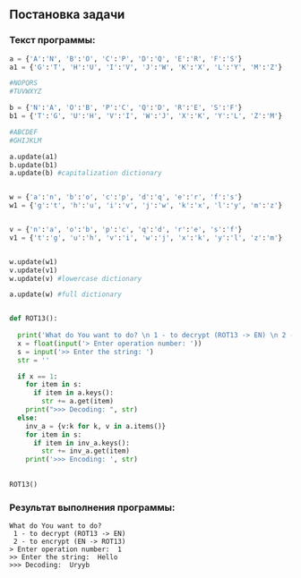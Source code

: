 <h2> Постановка задачи </h2>




<h3> Текст программы: </h3>

```python
a = {'A':'N', 'B':'O', 'C':'P', 'D':'Q', 'E':'R', 'F':'S'}
a1 = {'G':'T', 'H':'U', 'I':'V', 'J':'W', 'K':'X', 'L':'Y', 'M':'Z'}

#NOPQRS
#TUVWXYZ

b = {'N':'A', 'O':'B', 'P':'C', 'Q':'D', 'R':'E', 'S':'F'} 
b1 = {'T':'G', 'U':'H', 'V':'I', 'W':'J', 'X':'K', 'Y':'L', 'Z':'M'}

#ABCDEF
#GHIJKLM

a.update(a1)
b.update(b1)
a.update(b) #capitalization dictionary


w = {'a':'n', 'b':'o', 'c':'p', 'd':'q', 'e':'r', 'f':'s'}
w1 = {'g':'t', 'h':'u', 'i':'v', 'j':'w', 'k':'x', 'l':'y', 'm':'z'}


v = {'n':'a', 'o':'b', 'p':'c', 'q':'d', 'r':'e', 's':'f'} 
v1 = {'t':'g', 'u':'h', 'v':'i', 'w':'j', 'x':'k', 'y':'l', 'z':'m'}


w.update(w1)
v.update(v1)
w.update(v) #lowercase dictionary

a.update(w) #full dictionary


def ROT13():
  
  print('What do You want to do? \n 1 - to decrypt (ROT13 -> EN) \n 2 - to encrypt (EN -> ROT13)  ')
  x = float(input('> Enter operation number: '))
  s = input('>> Enter the string: ')
  str = ''

  if x == 1:
    for item in s:
      if item in a.keys():
        str += a.get(item)
    print(">>> Decoding: ", str)
  else:      
    inv_a = {v:k for k, v in a.items()}
    for item in s:
      if item in inv_a.keys():
        str += inv_a.get(item)
    print('>>> Encoding: ', str)
  
  
ROT13()
```
<h3> Результат выполнения программы: </h3>

    What do You want to do? 
     1 - to decrypt (ROT13 -> EN) 
     2 - to encrypt (EN -> ROT13)  
    > Enter operation number:  1
    >> Enter the string:  Hello
    >>> Decoding:  Uryyb

